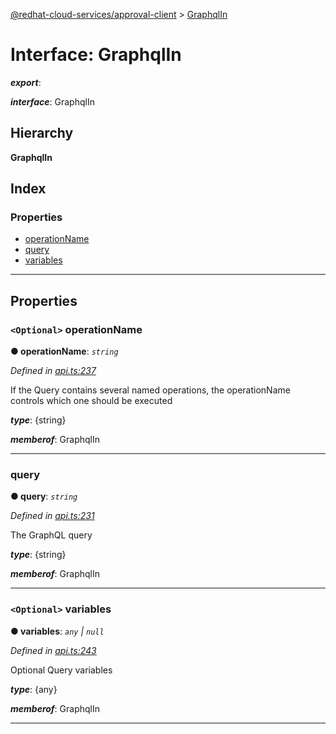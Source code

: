 [@redhat-cloud-services/approval-client](../README.md) > [GraphqlIn](../interfaces/graphqlin.md)

# Interface: GraphqlIn

*__export__*: 

*__interface__*: GraphqlIn

## Hierarchy

**GraphqlIn**

## Index

### Properties

* [operationName](graphqlin.md#operationname)
* [query](graphqlin.md#query)
* [variables](graphqlin.md#variables)

---

## Properties

<a id="operationname"></a>

### `<Optional>` operationName

**● operationName**: *`string`*

*Defined in [api.ts:237](https://github.com/RedHatInsights/javascript-clients/blob/master/packages/approval/api.ts#L237)*

If the Query contains several named operations, the operationName controls which one should be executed

*__type__*: {string}

*__memberof__*: GraphqlIn

___
<a id="query"></a>

###  query

**● query**: *`string`*

*Defined in [api.ts:231](https://github.com/RedHatInsights/javascript-clients/blob/master/packages/approval/api.ts#L231)*

The GraphQL query

*__type__*: {string}

*__memberof__*: GraphqlIn

___
<a id="variables"></a>

### `<Optional>` variables

**● variables**: *`any` \| `null`*

*Defined in [api.ts:243](https://github.com/RedHatInsights/javascript-clients/blob/master/packages/approval/api.ts#L243)*

Optional Query variables

*__type__*: {any}

*__memberof__*: GraphqlIn

___

